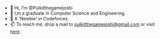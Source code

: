 - 👋 Hi, I’m @Pulkitthegamejoshi
- 👀 I,m a graduate in Computer Science and Engineering.
- 🌱 A 'Newbie' in Codeforces. 
- 📫 To reach me, drop a mail to pulkitthegamejoshi@gmail.com or visit <a href="https://www.linkedin.com/in/pulkit-joshi-887254b2/">here</a>.

<!---
Pulkitthegamejoshi/Pulkitthegamejoshi is a ✨ special ✨ repository because its `README.md` (this file) appears on your GitHub profile.
You can click the Preview link to take a look at your changes.
--->
